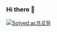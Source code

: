 ### Hi there 👋

[![Solved.ac프로필](http://mazassumnida.wtf/api/v2/generate_badge?boj=119wjw)](https://solved.ac/119wjw)
<!--
**119wjw/119wjw** is a ✨ _special_ ✨ repository because its `README.md` (this file) appears on your GitHub profile.

Here are some ideas to get you started:

- 🔭 I’m currently working on ...
- 🌱 I’m currently learning ...
- 👯 I’m looking to collaborate on ...
- 🤔 I’m looking for help with ...
- 💬 Ask me about ...
- 📫 How to reach me: ...
- 😄 Pronouns: ...
- ⚡ Fun fact: ...
-->
